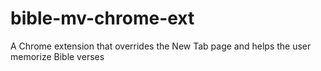 # bible-mv-chrome-ext
A Chrome extension that overrides the New Tab page and helps the user memorize Bible verses
